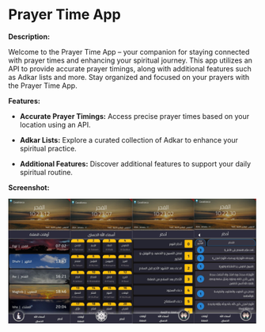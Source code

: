 # Prayer Time App

**Description:**

Welcome to the Prayer Time App – your companion for staying connected with prayer times and enhancing your spiritual journey. This app utilizes an API to provide accurate prayer timings, along with additional features such as Adkar lists and more. Stay organized and focused on your prayers with the Prayer Time App.

**Features:**

- **Accurate Prayer Timings:** Access precise prayer times based on your location using an API.

- **Adkar Lists:** Explore a curated collection of Adkar to enhance your spiritual practice.

- **Additional Features:** Discover additional features to support your daily spiritual routine.

**Screenshot:**

![Demo Screenshot](Demo/demo.png)
